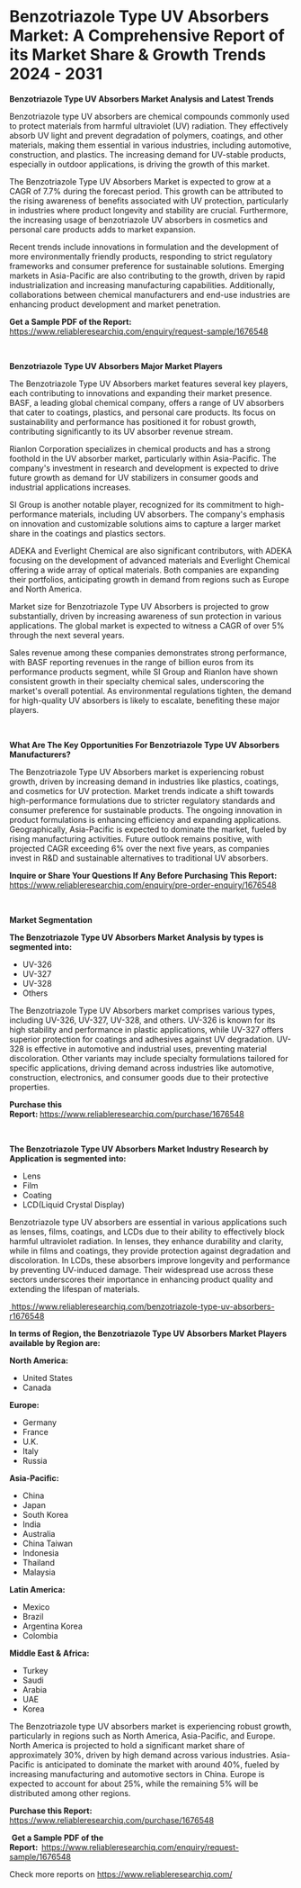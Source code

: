 <p><h1>Benzotriazole Type UV Absorbers Market: A Comprehensive Report of its Market Share & Growth Trends 2024 - 2031</h1></p><p><strong>Benzotriazole Type UV Absorbers Market Analysis and Latest Trends</strong></p>
<p><p>Benzotriazole type UV absorbers are chemical compounds commonly used to protect materials from harmful ultraviolet (UV) radiation. They effectively absorb UV light and prevent degradation of polymers, coatings, and other materials, making them essential in various industries, including automotive, construction, and plastics. The increasing demand for UV-stable products, especially in outdoor applications, is driving the growth of this market.</p><p>The Benzotriazole Type UV Absorbers Market is expected to grow at a CAGR of 7.7% during the forecast period. This growth can be attributed to the rising awareness of benefits associated with UV protection, particularly in industries where product longevity and stability are crucial. Furthermore, the increasing usage of benzotriazole UV absorbers in cosmetics and personal care products adds to market expansion. </p><p>Recent trends include innovations in formulation and the development of more environmentally friendly products, responding to strict regulatory frameworks and consumer preference for sustainable solutions. Emerging markets in Asia-Pacific are also contributing to the growth, driven by rapid industrialization and increasing manufacturing capabilities. Additionally, collaborations between chemical manufacturers and end-use industries are enhancing product development and market penetration.</p></p>
<p><strong>Get a Sample PDF of the Report:&nbsp;</strong> <a href="https://www.reliableresearchiq.com/enquiry/request-sample/1676548?utm_campaign=1140&utm_medium=2&utm_source=Github&utm_content=ia&utm_term=27122024&utm_id=benzotriazole-type-uv-absorbers">https://www.reliableresearchiq.com/enquiry/request-sample/1676548</a></p>
<p>&nbsp;</p>
<p><strong>Benzotriazole Type UV Absorbers Major Market Players</strong></p>
<p><p>The Benzotriazole Type UV Absorbers market features several key players, each contributing to innovations and expanding their market presence. BASF, a leading global chemical company, offers a range of UV absorbers that cater to coatings, plastics, and personal care products. Its focus on sustainability and performance has positioned it for robust growth, contributing significantly to its UV absorber revenue stream.</p><p>Rianlon Corporation specializes in chemical products and has a strong foothold in the UV absorber market, particularly within Asia-Pacific. The company's investment in research and development is expected to drive future growth as demand for UV stabilizers in consumer goods and industrial applications increases.</p><p>SI Group is another notable player, recognized for its commitment to high-performance materials, including UV absorbers. The company's emphasis on innovation and customizable solutions aims to capture a larger market share in the coatings and plastics sectors.</p><p>ADEKA and Everlight Chemical are also significant contributors, with ADEKA focusing on the development of advanced materials and Everlight Chemical offering a wide array of optical materials. Both companies are expanding their portfolios, anticipating growth in demand from regions such as Europe and North America.</p><p>Market size for Benzotriazole Type UV Absorbers is projected to grow substantially, driven by increasing awareness of sun protection in various applications. The global market is expected to witness a CAGR of over 5% through the next several years.</p><p>Sales revenue among these companies demonstrates strong performance, with BASF reporting revenues in the range of billion euros from its performance products segment, while SI Group and Rianlon have shown consistent growth in their specialty chemical sales, underscoring the market's overall potential. As environmental regulations tighten, the demand for high-quality UV absorbers is likely to escalate, benefiting these major players.</p></p>
<p>&nbsp;</p>
<p><strong>What Are The Key Opportunities For Benzotriazole Type UV Absorbers Manufacturers?</strong></p>
<p><p>The Benzotriazole Type UV Absorbers market is experiencing robust growth, driven by increasing demand in industries like plastics, coatings, and cosmetics for UV protection. Market trends indicate a shift towards high-performance formulations due to stricter regulatory standards and consumer preference for sustainable products. The ongoing innovation in product formulations is enhancing efficiency and expanding applications. Geographically, Asia-Pacific is expected to dominate the market, fueled by rising manufacturing activities. Future outlook remains positive, with projected CAGR exceeding 6% over the next five years, as companies invest in R&D and sustainable alternatives to traditional UV absorbers.</p></p>
<p><strong>Inquire or Share Your Questions If Any Before Purchasing This Report:</strong> <a href="https://www.reliableresearchiq.com/enquiry/pre-order-enquiry/1676548?utm_campaign=1140&utm_medium=2&utm_source=Github&utm_content=ia&utm_term=27122024&utm_id=benzotriazole-type-uv-absorbers">https://www.reliableresearchiq.com/enquiry/pre-order-enquiry/1676548</a></p>
<p>&nbsp;</p>
<p><strong>Market Segmentation</strong></p>
<p><strong>The Benzotriazole Type UV Absorbers Market Analysis by types is segmented into:</strong></p>
<p><ul><li>UV-326</li><li>UV-327</li><li>UV-328</li><li>Others</li></ul></p>
<p><p>The Benzotriazole Type UV Absorbers market comprises various types, including UV-326, UV-327, UV-328, and others. UV-326 is known for its high stability and performance in plastic applications, while UV-327 offers superior protection for coatings and adhesives against UV degradation. UV-328 is effective in automotive and industrial uses, preventing material discoloration. Other variants may include specialty formulations tailored for specific applications, driving demand across industries like automotive, construction, electronics, and consumer goods due to their protective properties.</p></p>
<p><strong>Purchase this Report:&nbsp;</strong><a href="https://www.reliableresearchiq.com/purchase/1676548?utm_campaign=1140&utm_medium=2&utm_source=Github&utm_content=ia&utm_term=27122024&utm_id=benzotriazole-type-uv-absorbers">https://www.reliableresearchiq.com/purchase/1676548</a></p>
<p>&nbsp;</p>
<p><strong>The Benzotriazole Type UV Absorbers Market Industry Research by Application is segmented into:</strong></p>
<p><ul><li>Lens</li><li>Film</li><li>Coating</li><li>LCD(Liquid Crystal Display)</li></ul></p>
<p><p>Benzotriazole type UV absorbers are essential in various applications such as lenses, films, coatings, and LCDs due to their ability to effectively block harmful ultraviolet radiation. In lenses, they enhance durability and clarity, while in films and coatings, they provide protection against degradation and discoloration. In LCDs, these absorbers improve longevity and performance by preventing UV-induced damage. Their widespread use across these sectors underscores their importance in enhancing product quality and extending the lifespan of materials.</p></p>
<p><a href="https://www.reliableresearchiq.com/benzotriazole-type-uv-absorbers-r1676548?utm_campaign=1140&utm_medium=2&utm_source=Github&utm_content=ia&utm_term=27122024&utm_id=benzotriazole-type-uv-absorbers">&nbsp;https://www.reliableresearchiq.com/benzotriazole-type-uv-absorbers-r1676548</a></p>
<p><strong>In terms of Region, the Benzotriazole Type UV Absorbers Market Players available by Region are:</strong></p>
<p>
    <p> <strong> North America: </strong>
        <ul>
            <li>United States</li>
            <li>Canada</li>
        </ul>
        </p> 
    <p> <strong> Europe: </strong>
        <ul>
            <li>Germany</li>
            <li>France</li>
            <li>U.K.</li>
            <li>Italy</li>
            <li>Russia</li>
        </ul>
        </p> 
    <p> <strong> Asia-Pacific: </strong>
        <ul>
            <li>China</li>
            <li>Japan</li>
            <li>South Korea</li>
            <li>India</li>
            <li>Australia</li>
            <li>China Taiwan</li>
            <li>Indonesia</li>
            <li>Thailand</li>
            <li>Malaysia</li>
        </ul>
        </p> 
    <p> <strong> Latin America: </strong>
        <ul>
            <li>Mexico</li>
            <li>Brazil</li>
            <li>Argentina Korea</li>
            <li>Colombia</li>
        </ul>
        </p> 
    <p> <strong> Middle East & Africa: </strong>
        <ul>
            <li>Turkey</li>
            <li>Saudi</li>
            <li>Arabia</li>
            <li>UAE</li>
            <li>Korea</li>
        </ul>
    </p>
    </p>
<p><p>The Benzotriazole type UV absorbers market is experiencing robust growth, particularly in regions such as North America, Asia-Pacific, and Europe. North America is projected to hold a significant market share of approximately 30%, driven by high demand across various industries. Asia-Pacific is anticipated to dominate the market with around 40%, fueled by increasing manufacturing and automotive sectors in China. Europe is expected to account for about 25%, while the remaining 5% will be distributed among other regions.</p></p>
<p><strong>Purchase this Report: </strong><a href="https://www.reliableresearchiq.com/purchase/1676548?utm_campaign=1140&utm_medium=2&utm_source=Github&utm_content=ia&utm_term=27122024&utm_id=benzotriazole-type-uv-absorbers">https://www.reliableresearchiq.com/purchase/1676548</a></p>
<p>&nbsp;<strong>Get a Sample PDF of the Report:&nbsp;&nbsp;</strong><a href="https://www.reliableresearchiq.com/enquiry/request-sample/1676548?utm_campaign=1140&utm_medium=2&utm_source=Github&utm_content=ia&utm_term=27122024&utm_id=benzotriazole-type-uv-absorbers">https://www.reliableresearchiq.com/enquiry/request-sample/1676548</a></p>
<p><strong></strong></p>
<p>Check more reports on <a href="https://www.reliableresearchiq.com/?utm_campaign=1140&utm_medium=2&utm_source=Github&utm_content=ia&utm_term=27122024&utm_id=benzotriazole-type-uv-absorbers">https://www.reliableresearchiq.com/</a></p>